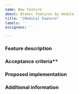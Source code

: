 ```yaml
---
name: New feature
about: Atomic features by module
title: "[Module] Feature"
labels: ''
assignees: ''

---
```


### Feature description

### Acceptance criteria**

### Proposed implementation

### Additional information
